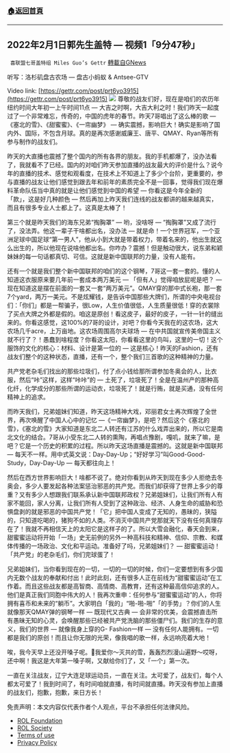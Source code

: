 ###  [:house:返回首頁](https://github.com/ourhimalayas/txt)
---


## 2022年2月1日郭先生盖特 — 视频1「9分47秒」
` 喜联盟七哥盖特组 Miles Guo’s Gettr` [轉載自GNews](https://gnews.org/zh-hans/1945523/)

听写：洛杉矶盘古农场 — 盘古小蚂蚁 & Antsee-GTV

Video link: [https://gettr.com/post/prt6yo3915](https://gettr.com/post/prt6yo3915)
![](https://assets.gnews.org/wp-content/uploads/2022/02/D4DC3F62-C8E0-403D-A85B-DEA4CFC9660A.jpeg)
尊敬的战友们好，现在是咱们的农历年纽约时间大年初一上午时间11点 — 大吉之时啊，大吉大利之时！我们昨天一起度过了一个非常难忘，传奇的，中国的虎年的春节。昨天7哥唱出了这么棒的歌 — 《塞北的雪》、《甜蜜蜜》、《一帘幽梦》 — 确实震撼，影响巨大！确实是影响了国内外、国际，不包含月球。真的是再次感谢威廉王、唐平、QMAY、Ryan等所有参与制作的战友们。

昨天的大直播也震撼了整个国内的所有各界的朋友。我的手机都爆了，没办法看了，我就看不了已经。国内的对咱们昨天参加直播的战友最大的评价是什么？说今年的直播的技术、感觉和观看度，在技术上不知道上了多少个台阶，更重要的，参与直播的战友让他们感觉到跟去年和前年的素质完全不是一回事，觉得我们现在爆料革命队伍当中真的就是让他们感觉到中国的希望 — 你看这是今年全新的「款」，这是好几种颜色 — 然后再加上昨天我们连线的战友都讲的越来越真实，而且有很多专业人士都上了。这真是太棒了！

第三个就是昨天我们的海东兄弟“掏胸罩” — 哟，没啥呀 — “掏胸罩”又成了流行了，没法弄。他这一辈子干啥都出名，没办法 — 就是命！一个世界冠军，一个亚洲足球中国足球“第一男人”，他从小到大就是带着权力，带着名来的，他出生就这么出生的，所以他现在说啥他都出名。你咋办？震撼！但是触动很大，说东弟和颖妹妹的每一句话都真切、可信。这就是新中国联邦的力量，没有人能有。

还有一个就是我们整个新中国联邦的咱们的这个钢琴，7哥这一套一套的。懂的人知道这衣服原来要几年前一套成本两万美元 — 「但有人」觉得咱放屁呢是吧？ — 现在知道这是摆在前面的一套又一套“两万美元”。QMAY穿的那中式长袍，那一套7个yard，两万一美元。不是炫耀钱，是告诉中国那些大牌们，所谓的中央电视台们：「你们」都是一帮骗子，很Low，人生价值很低，人生质量很低！穿的衣裳除了买点大牌之外都是假的。咱这是原创！看这皮子，最好的皮子，一针一针的缝出来的。你看这感觉，这100%的7哥的设计，对吧？你看今天我在的这农场，这大农场几千acre，上万亩地。这农场周围高尔夫球场 — 在中共国就宣传美帝国主义就不行了？！愚蠢到啥程度？你看这太阳，你看看这里的鸟叫，这里的一切！这个服饰的文化的核心：材料、设计是第一位的 — 这是核心！昨天的Fashion，还有战友们整个的这种状态，直播，还有一个，整个我们三首歌的这种精神的力量。

共产党老杂毛们找出的那些垃圾们，付了点小钱给那所谓参加冬奥会的人，比衣服，然后“咔”这样，这样“咔咔”的 — 土死了，垃圾死了！全是在温州产的那种高化纤，化学成分的那些所谓的运动衣，垃圾死了！就是行贿，就是买通，没有任何精神上的追求。

而昨天我们，兄弟姐妹们知道，昨天这场精神大戏，邓丽君女士再次辉煌了全世界，再次唤醒了中国人心中的记忆 —《一帘幽梦》，是吧？然后这个《塞北的雪》，《塞北的雪》大家知道是东北二人转还有江苏的什么戏弄出来的，所以它是南北文化的结合。7哥从小受东北二人转的熏陶，再唱点豫剧，嘎叽，就来了嘛，是吧？它是一个历史的积累的过程。所以昨天这场直播是震撼的。这就是新中国联邦 — 每天不一样。用中式英文说：Day-Day-Up；“好好学习”叫Good-Good- Study，Day-Day-Up — 每天都往向上！

然后在西方世界影响巨大！啥都不说了。绝对你看到从昨天到现在多少人拒绝去冬奥会，多少人要发起各种法案惩治邪恶的共产党。而我们却获得了世界上多少的尊重？又有多少人想跟我们联系承认新中国联邦政权？兄弟姐妹们，让我们所有人有家不能回，家人分离，让我们所有人受到了这种政治、经济、人身生命的威胁和恐惧盘剥的就是邪恶的中国共产党！「它」把中国人变成了无知的，愚昧的，狭隘的，只知道吃喝的，猪狗不如的人类。不消灭中国共产党那就天下没有任何真理存在了！我就不再相信天上的太阳它是这样子的了。所以大雪会融化，春天会到来，甜蜜蜜运动将开始「一场」史无前例的另外一种高科技和精神、信仰、宗教、和媒体传播的一场政治、文化和平运动。准备好了吗，兄弟姐妹们？ — 甜蜜蜜运动！「共产党」的老杂毛们，你们完球蛋了！

兄弟姐妹们，当你看到现在的一切，一切的一切的时候，你们一定要想到有多少国内无数个战友的奉献和付出！此时此刻，还有很多人正在前线为“甜蜜蜜运动”在工作着。而且这些战友都是高智商、高情商、高教育，还有这种最高信仰追求的人。他们是真正我们同胞中伟大的人！我再次重申：任何参与“甜蜜蜜运动”的人，你将拥有喜币和未来的“躺币”。大家明白「我的」“啪-啪-啪”「的手势」？你们的人生就像那天QMAY弹的钢琴一样 — 既现代又古典 — 会非常的优美，会震撼直击所有愚昧无知的心灵，会唤醒那些已经被共产党洗脑的那些僵尸们。我们的生存的意义，我们的世界 — 就像我身上穿的G- Fashion一样 — 没有任何人能拥有。一切都是我们的原创！而且让你无限的光荣，像我唱的歌一样，永远响亮着大地！

唉，我今天早上还没开嗓子呢。🎵我爱你～灭共的雪，轰轰烈烈漫山遍野～哎呀，还中啊！我这是大年第一嗓子啊，又献给你们了，又「一个」第一次。

一直在关注战友，辽宁大连足球运动员，一直在关注。太可爱了，战友们，每个人都太可爱了！我到时间了，有时间咱就直播，有时间就直播。昨天没有参加上直播的战友们，抱歉，抱歉，来日方长！

 

免责声明：本文内容仅代表作者个人观点，平台不承担任何法律风险。

- [ROL Foundation](https://rolfoundation.org/)
- [ROL Society](https://rolsociety.org/)
- [Terms of use](https://gnews.org/terms-of-use-3/)
- [Privacy Policy](https://gnews.org/privacy-policy/)

